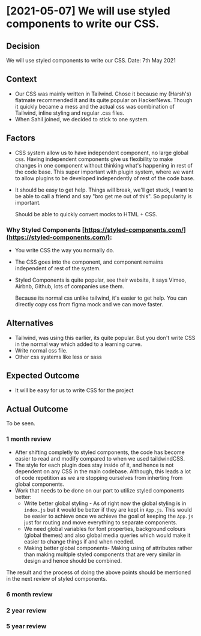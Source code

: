 # \[2021-05-07\] We will use styled components to write our CSS.

## Decision

We will use styled components to write our CSS. Date: 7th May 2021

## Context

* Our CSS was mainly written in Tailwind. Chose it because my \(Harsh's\) flatmate recommended it and its quite popular on HackerNews. Though it quickly became a mess and the actual css was combination of Tailwind, inline styling and regular .css files.
* When Sahil joined, we decided to stick to one system.

## Factors

* CSS system allow us to have independent component, no large global css. Having independent components give us flexibility to make changes in one component without thinking what's happening in rest of the code base. This super important with plugin system, where we want to allow plugins to be developed independently of rest of the code base.
* It should be easy to get help. Things will break, we'll get stuck, I want to be able to call a friend and say "bro get me out of this". So popularity is important.

  Should be able to quickly convert mocks to HTML + CSS.

### Why Styled Components [https://styled-components.com/](https://styled-components.com/):

* You write CSS the way you normally do.
* The CSS goes into the component, and component remains independent of rest of the system.
* Styled Components is quite popular, see their website, it says Vimeo, Airbnb, Github, lots of companies use them.

  Because its normal css unlike tailwind, it's easier to get help. You can directly copy css from figma mock and we can move faster.

## Alternatives

* Tailwind, was using this earlier, its quite popular. But you don't write CSS in the normal way which added to a learning curve.
* Write normal css file.
* Other css systems like less or sass

## Expected Outcome

* It will be easy for us to write CSS for the project

## Actual Outcome

To be seen.

### 1 month review

* After shifting completly to styled components, the code has become easier to read and modify compared to when we used taildwindCSS.
* The style for each plugin does stay inside of it, and hence is not dependent on any CSS in the main codebase. Although, this leads a lot of code repetition as we are stopping ourselves from inherting from global components.
* Work that needs to be done on our part to utilize styled components better:
  * Write better global styling - As of right now the global styling is in `index.js` but it would be better if they are kept in `App.js`. This would be easier to achieve once we achieve the goal of keeping the `App.js` just for routing and move everything to separate components.
  * We need global variables for font properties, background colours \(global themes\) and also global media queries which would make it easier to change things if and when needed.
  * Making better global components- Making using of attributes rather than making multiple styled components that are very similar in design and hence should be combined.

The result and the process of doing the above points should be mentioned in the next review of styled components.

### 6 month review

### 2 year review

### 5 year review

